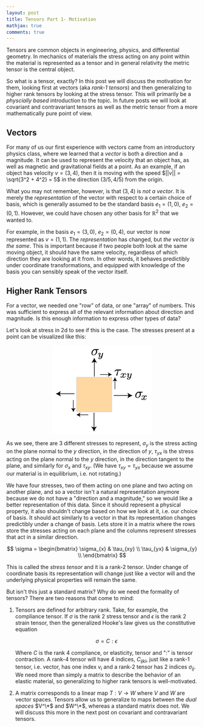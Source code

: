```yaml
---
layout: post
title: Tensors Part 1- Motivation
mathjax: true
comments: true
---
```


Tensors are common objects in engineering, physics, and differential geometry.
In mechanics of materials the stress acting on any point within the material is represented as a tensor and in general relativity the metric tensor is the central object.

So what is a tensor, exactly?
In this post we will discuss the motivation for them, looking first at vectors (aka _rank-1 tensors_) and then generalizing to higher rank tensors by looking at the stress tensor.
This will primarily be a _physcially based_ introduction to the topic.
In future posts we will look at covariant and contravariant tensors as well as the metric tensor from a more mathematically pure point of view.


## Vectors
For many of us our first experience with vectors came from an introductory physics class, where we learned that a _vector_ is both a direction and a magnitude.
It can be used to represent the velocity that an object has, as well as magnetic and gravitational fields at a point.
As an example, if an object has velocity $v = (3, 4)$, then it is moving with the speed $||v|| = \sqrt{3^2 + 4^2} = 5$ in the direction $(3/5, 4/5)$ from the origin.

What you may not remember, however, is that $(3, 4)$ is _not a vector_.
It is merely the _representation_ of the vector with respect to a certain choice of basis, which is generally assumed to be the standard basis $e_1 = (1, 0)$, $e_2 = (0, 1)$.
However, we could have chosen any other basis for $\mathbb{R}^2$ that we wanted to.

For example, in the basis $e_1 = (3, 0)$, $e_2 = (0, 4)$, our vector is now represented as $v = (1, 1)$.
The _representation_ has changed, but _the vector is the same_.
This is important because if two people both look at the same moving object, it should have the same velocity, regardless of which direction they are looking at it from.
In other words, it behaves predictibly under coordinate transformations, and equipped with knowledge of the basis you can sensibly speak of the vector itself.


## Higher Rank Tensors

For a vector, we needed one "row" of data, or one "array" of numbers.
This was sufficient to express all of the relevant information about direction and magnitude.
Is this enough information to express other types of data?

Let's look at stress in 2d to see if this is the case.
The stresses present at a point can be visualized like this:

<center> <img src="../images/principalstress_mohrcirclesigns.jpg"></center>

As we see, there are 3 different stresses to represent, $\sigma_y$ is the stress acting on the plane normal to the $y$ direction, in the direction of $y$, $\tau_{yx}$ is the stress acting on the plane normal to the $y$ direction, in the direction tangent to the plane, and similarly for  $\sigma_{x}$ and $\tau_{xy}$.
(We have $\tau_{xy}=\tau_{yx}$ because we assume our material is in equilibrium, i.e. not rotating.)

We have four stresses, two of them acting on one plane and two acting on another plane, and so a vector isn't a natural representation anymore because we do not have a "direction and a magnitude," so we would like a better representation of this data.
Since it should represent a physical property, it also shouldn't change based on how we look at it, i.e. our choice of basis.
It should act similarly to a vector in that its representation changes predictibly under a change of basis.
Lets store it in a matrix where the rows store the stresses acting on each plane and the columns represent stresses that act in a similar direction.

$$ 
\sigma = 
\begin{bmatrix}
    \sigma_{x} & \tau_{xy} \\
    \tau_{yx} & \sigma_{y} \\
\end{bmatrix}
$$

This is called the _stress tensor_ and it is a rank-2 tensor.
Under change of coordinate basis its representation will change just like a vector will and the underlying physical properties will remain the same.

But isn't this just a standard matrix?
Why do we need the formality of tensors?
There are two reasons that come to mind:

1. Tensors are defined for arbitrary rank.
Take, for example, the compliance tensor.
If $\sigma$ is the rank 2 stress tensor and $\epsilon$ is the rank 2 strain tensor, then the generalized Hooke's law gives us the constitutive equation 

   $$ \sigma = C : \epsilon$$ 

   Where $C$ is the rank 4 compliance, or elasticity, tensor and "$:$" is tensor contraction.
   A rank-4 tensor will have 4 indices, $C_{ijkl}$, just like a rank-1 tensor, i.e. vector, has one index $v_i$ and a rank-2 tensor has 2 indices $\sigma_{ij}$.
We need more than simply a matrix to describe the behavior of an elastic material, so generalizing to higher rank tensors is well-motivated.

2. A matrix corresponds to a linear map $T : V \rightarrow W$ where $V$ and $W$ are vector spaces.
Tensors allow us to generalize to maps between the _dual spaces_ $V^\*$ and $W^\*$, whereas a standard matrix does not.
We will discuss this more in the next post on covariant and contravariant tensors.







